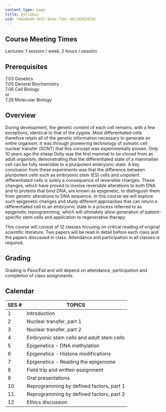 ```yaml
---
content_type: page
title: Syllabus
uid: fa6e0e49-3e5f-8e4e-f10c-d6c3036201bc
---
```


Course Meeting Times
--------------------

Lectures: 1 session / week, 2 hours / session

Prerequisites
-------------

7.03 Genetics  
7.05 General Biochemistry  
7.06 Cell Biology  
or  
7.28 Molecular Biology

Overview
--------

During development, the genetic content of each cell remains, with a few exceptions, identical to that of the zygote. Most differentiated cells therefore retain all of the genetic information necessary to generate an entire organism. It was through pioneering technology of somatic cell nuclear transfer (SCNT) that this concept was experimentally proven. Only 10 years ago the sheep Dolly was the first mammal to be cloned from an adult organism, demonstrating that the differentiated state of a mammalian cell can be fully reversible to a pluripotent embryonic state. A key conclusion from these experiments was that the difference between pluripotent cells such as embryonic stem (ES) cells and unipotent differentiated cells is solely a consequence of reversible changes. These changes, which have proved to involve reversible alterations to both DNA and to proteins that bind DNA, are known as epigenetic, to distinguish them from genetic alterations to DNA sequence. In this course we will explore such epigenetic changes and study different approaches that can return a differentiated cell to an embryonic state in a process referred to as epigenetic reprogramming, which will ultimately allow generation of patient-specific stem cells and application to regenerative therapy.

This course will consist of 12 classes focusing on critical reading of original scientific literature. Two papers will be read in detail before each class and the papers discussed in class. Attendance and participation in all classes is required.

Grading
-------

Grading is Pass/Fail and will depend on attendance, participation and completion of class assignments.

Calendar
--------

| SES # | TOPICS |
| --- | --- |
| 1 | Introduction |
| 2 | Nuclear transfer, part 1 |
| 3 | Nuclear transfer, part 2 |
| 4 | Embryonic stem cells and adult stem cells |
| 5 | Epigenetics - DNA methylation |
| 6 | Epigenetics - Histone modifications |
| 7 | Epigenetics - Reading the epigenome |
| 8 | Field trip and written assignment |
| 9 | Oral presentations |
| 10 | Reprogramming by defined factors, part 1 |
| 11 | Reprogramming by defined factors, part 2 |
| 12 | Ethics discussion